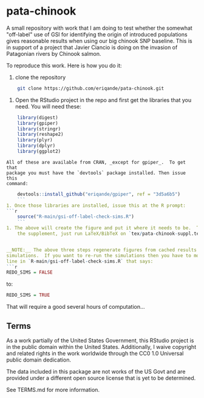 # pata-chinook

A small repository with work that I am doing to test whether the somewhat
"off-label" use of GSI for identifying the origin of introduced populations
gives reasonable results when using our big chinook SNP baseline.  This is
in support of a project that Javier Ciancio is doing on the invasion of
Patagonian rivers by Chinook salmon.  

To reproduce this work.  Here is how you do it:

1. clone the repository
```sh
    git clone https://github.com/eriqande/pata-chinook.git
```
1. Open the RStudio project in the repo and first get the libraries that you need.
    You will need these:
```r
    library(digest)
    library(gpiper)
    library(stringr)
    library(reshape2)
    library(plyr)
    library(dplyr)
    library(ggplot2)
```
    All of these are available from CRAN, _except for gpiper_.  To get that 
    package you must have the `devtools` package installed. Then issue this
    command:
```r
    devtools::install_github("eriqande/gpiper", ref = "3d5a6b5")
    ```
1. Once those libraries are installed, issue this at the R prompt:
```r
    source("R-main/gsi-off-label-check-sims.R")
    ```
1. The above will create the figure and put it where it needs to be.  To typeset
    the supplement, just run LaTeX/BibTeX on `tex/pata-chinook-suppl.tex`


__NOTE:__ The above three steps regenerate figures from cached results from the
simulations.  If you want to re-run the simulations then you have to modify the
line in `R-main/gsi-off-label-check-sims.R` that says:
```r
REDO_SIMS = FALSE
```
to:
```r
REDO_SIMS = TRUE
```
That will require a good several hours of computation...

## Terms 

As a work partially of the United States Government, this RStudio project is in the
public domain within the United States. Additionally, I waive
copyright and related rights in the work worldwide through the CC0 1.0
Universal public domain dedication.

The data included in this package are not works of the US Govt and are provided under
a different open source license that is yet to be determined.

See TERMS.md for more information.

